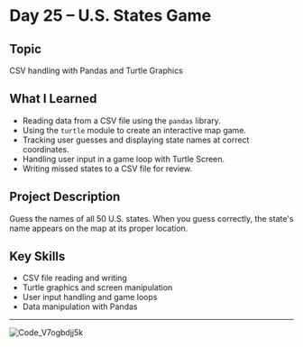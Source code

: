 # Day 25 – U.S. States Game

## Topic
CSV handling with Pandas and Turtle Graphics

## What I Learned
- Reading data from a CSV file using the `pandas` library.
- Using the `turtle` module to create an interactive map game.
- Tracking user guesses and displaying state names at correct coordinates.
- Handling user input in a game loop with Turtle Screen.
- Writing missed states to a CSV file for review.

## Project Description
Guess the names of all 50 U.S. states. When you guess correctly, the state's name appears on the map at its proper location.

## Key Skills
- CSV file reading and writing
- Turtle graphics and screen manipulation
- User input handling and game loops
- Data manipulation with Pandas

---
![Code_V7ogbdjj5k](https://github.com/user-attachments/assets/b83599b5-beb2-463f-9386-4212d40583a6)

